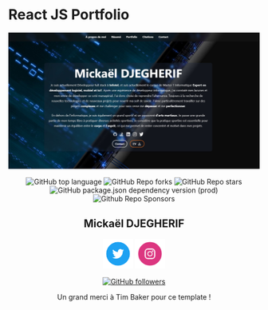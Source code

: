 # React JS Portfolio

![ReactJS Resume Portfolio](resume-screenshot.jpg?raw=true 'ReactJS Resume Portfolio')

<div align="center">

<!-- <img alt="GitHub release (latest by date including pre-releases" src="https://img.shields.io/github/v/release/mikexxi/portfolio?include_prereleases"> -->

<img alt="GitHub top language" src="https://img.shields.io/github/languages/top/mikexxi/portfolio?style=flat">

<img alt="GitHub Repo forks" src="https://img.shields.io/github/forks/mikexxi/portfolio?style=flat&color=success">

<img alt="GitHub Repo stars" src="https://img.shields.io/github/stars/mikexxi/portfolio?style=flat&color=yellow">

<img alt="GitHub package.json dependency version (prod)" src="https://img.shields.io/github/package-json/dependency-version/mikexxi/portfolio/react?style=flat">

<img alt="Github Repo Sponsors" src="https://img.shields.io/github/sponsors/mikexxi?style=flat&color=blueviolet">


## Mickaël DJEGHERIF

<a href="https://twitter.com/MikeDje21"><img src="https://github.com/aritraroy/social-icons/blob/master/twitter-icon.png?raw=true" width="60"></a>
<a href="https://instagram.com/mickael.djegherif"><img src="https://github.com/aritraroy/social-icons/blob/master/instagram-icon.png?raw=true" width="60"></a>

[![GitHub followers](https://img.shields.io/github/followers/mikexxi.svg?style=social&label=Follow)](https://github.com/mikexxi/)

Un grand merci à Tim Baker pour ce template !
